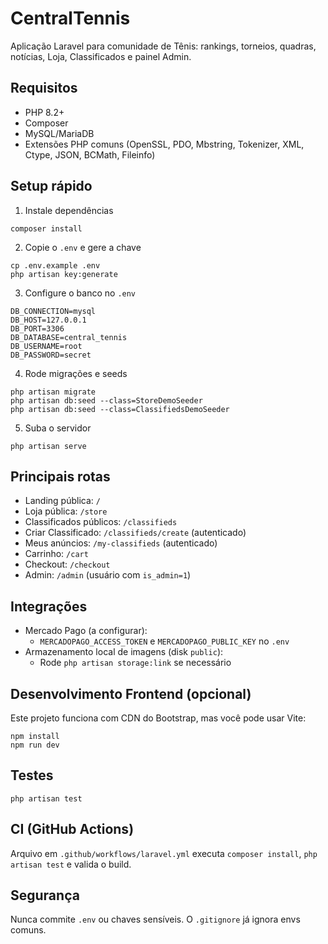 # CentralTennis

Aplicação Laravel para comunidade de Tênis: rankings, torneios, quadras, notícias, Loja, Classificados e painel Admin.

## Requisitos

- PHP 8.2+
- Composer
- MySQL/MariaDB
- Extensões PHP comuns (OpenSSL, PDO, Mbstring, Tokenizer, XML, Ctype, JSON, BCMath, Fileinfo)

## Setup rápido

1. Instale dependências
```
composer install
```

2. Copie o `.env` e gere a chave
```
cp .env.example .env
php artisan key:generate
```

3. Configure o banco no `.env`
```
DB_CONNECTION=mysql
DB_HOST=127.0.0.1
DB_PORT=3306
DB_DATABASE=central_tennis
DB_USERNAME=root
DB_PASSWORD=secret
```

4. Rode migrações e seeds
```
php artisan migrate
php artisan db:seed --class=StoreDemoSeeder
php artisan db:seed --class=ClassifiedsDemoSeeder
```

5. Suba o servidor
```
php artisan serve
```

## Principais rotas

- Landing pública: `/`
- Loja pública: `/store`
- Classificados públicos: `/classifieds`
- Criar Classificado: `/classifieds/create` (autenticado)
- Meus anúncios: `/my-classifieds` (autenticado)
- Carrinho: `/cart`
- Checkout: `/checkout`
- Admin: `/admin` (usuário com `is_admin=1`)

## Integrações

- Mercado Pago (a configurar):
  - `MERCADOPAGO_ACCESS_TOKEN` e `MERCADOPAGO_PUBLIC_KEY` no `.env`
- Armazenamento local de imagens (disk `public`):
  - Rode `php artisan storage:link` se necessário

## Desenvolvimento Frontend (opcional)

Este projeto funciona com CDN do Bootstrap, mas você pode usar Vite:
```
npm install
npm run dev
```

## Testes

```
php artisan test
```

## CI (GitHub Actions)

Arquivo em `.github/workflows/laravel.yml` executa `composer install`, `php artisan test` e valida o build.

## Segurança

Nunca commite `.env` ou chaves sensíveis. O `.gitignore` já ignora envs comuns.

